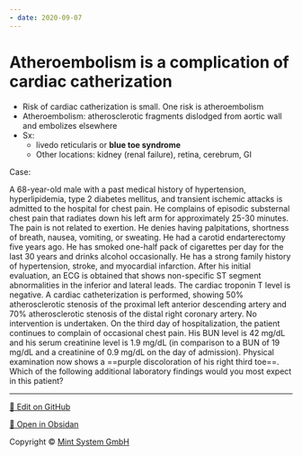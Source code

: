 ```yaml
---
- date: 2020-09-07
---
```


# Atheroembolism is a complication of cardiac catherization

<!-- heart cath atheroembolism sx -->

- Risk of cardiac catherization is small. One risk is atheroembolism
- Atheroembolism: atherosclerotic fragments dislodged from aortic wall and embolizes elsewhere
- Sx:
	- livedo reticularis or **blue toe syndrome**
	- Other locations: kidney (renal failure), retina, cerebrum, GI

Case:

A 68-year-old male with a past medical history of hypertension, hyperlipidemia, type 2 diabetes mellitus, and transient ischemic attacks is admitted to the hospital for chest pain. He complains of episodic substernal chest pain that radiates down his left arm for approximately 25-30 minutes. The pain is not related to exertion. He denies having palpitations, shortness of breath, nausea, vomiting, or sweating. He had a carotid endarterectomy five years ago. He has smoked one-half pack of cigarettes per day for the last 30 years and drinks alcohol occasionally. He has a strong family history of hypertension, stroke, and myocardial infarction. After his initial evaluation, an ECG is obtained that shows non-specific ST segment abnormalities in the inferior and lateral leads. The cardiac troponin T level is negative. A cardiac catheterization is performed, showing 50% atherosclerotic stenosis of the proximal left anterior descending artery and 70% atherosclerotic stenosis of the distal right coronary artery. No intervention is undertaken. On the third day of hospitalization, the patient continues to complain of occasional chest pain. His BUN level is 42 mg/dL and his serum creatinine level is 1.9 mg/dL (in comparison to a BUN of 19 mg/dL and a creatinine of 0.9 mg/dL on the day of admission). Physical examination now shows a ==purple discoloration of his right third toe==. Which of the following additional laboratory findings would you most expect in this patient?


<hr>

[📝 Edit on GitHub](https://github.com/Mint-System/Knowledge/blob/master/Atheroembolism%20is%20a%20complication%20of%20cardiac%20catherization.md)

[📂 Open in Obsidan](obsidian://open?vault=Knowledge%20Mint%20System&file=Atheroembolism%20is%20a%20complication%20of%20cardiac%20catherization.md ':target=_self')

<footer>Copyright © <a href="https://www.mint-system.ch/">Mint System GmbH</a></footer>